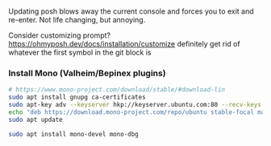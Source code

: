 ###

Updating posh blows away the current console and forces you to exit and re-enter. Not life changing, but annoying.

Consider customizing prompt?
https://ohmyposh.dev/docs/installation/customize
definitely get rid of whatever the first symbol in the git block is 


### Install Mono (Valheim/Bepinex plugins)

``` sh
# https://www.mono-project.com/download/stable/#download-lin
sudo apt install gnupg ca-certificates
sudo apt-key adv --keyserver hkp://keyserver.ubuntu.com:80 --recv-keys 3FA7E0328081BFF6A14DA29AA6A19B38D3D831EF
echo "deb https://download.mono-project.com/repo/ubuntu stable-focal main" | sudo tee /etc/apt/sources.list.d/mono-official-stable.list
sudo apt update

sudo apt install mono-devel mono-dbg
```